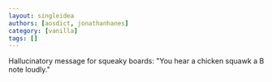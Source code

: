```yaml
---
layout: singleidea
authors: [aosdict, jonathanhanes]
category: [vanilla]
tags: []
---
```

Hallucinatory message for squeaky boards: "You hear a chicken squawk a B note loudly."
